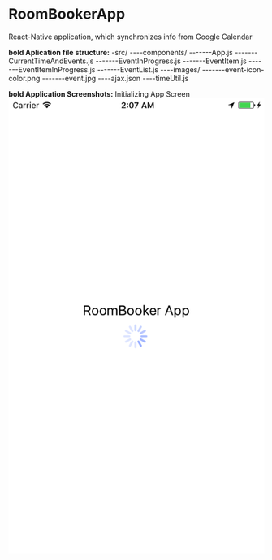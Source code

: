 # RoomBookerApp
React-Native application, which synchronizes info from Google Calendar



**bold Aplication file structure:**
-src/
----components/
-------App.js
-------CurrentTimeAndEvents.js
-------EventInProgress.js
-------EventItem.js
-------EventItemInProgress.js
-------EventList.js
----images/
-------event-icon-color.png
-------event.jpg
----ajax.json
----timeUtil.js

**bold Application Screenshots:**
Initializing App Screen
![Initializing App screen](/Screenshots/SimulatorScreen_01.png)


